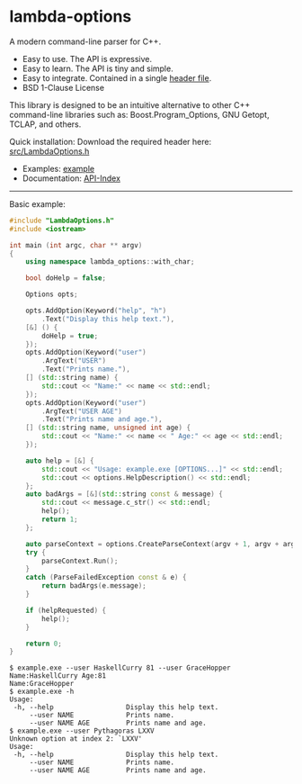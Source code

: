 # lambda-options

A modern command-line parser for C++.

* Easy to use. The API is expressive.
* Easy to learn. The API is tiny and simple.
* Easy to integrate. Contained in a single [header file](src/LambdaOptions.h?ts=4).
* BSD 1-Clause License

This library is designed to be an intuitive alternative to other C++ command-line libraries such as: Boost.Program_Options, GNU Getopt, TCLAP, and others.

Quick installation: Download the required header here: [src/LambdaOptions.h](src/LambdaOptions.h?ts=4)

* Examples: [example](example)
* Documentation: [API-Index](https://github.com/thomaseding/wiki-lambda-options-cpp/wiki/API-Index)

--------------

Basic example:
```cpp
#include "LambdaOptions.h"
#include <iostream>

int main (int argc, char ** argv)
{
	using namespace lambda_options::with_char;

	bool doHelp = false;

	Options opts;

	opts.AddOption(Keyword("help", "h")	
		.Text("Display this help text."),
	[&] () {
		doHelp = true;
	});
	opts.AddOption(Keyword("user")
		.ArgText("USER")
		.Text("Prints name."),
	[] (std::string name) {
		std::cout << "Name:" << name << std::endl;
	});
	opts.AddOption(Keyword("user")
		.ArgText("USER AGE")
		.Text("Prints name and age."),
	[] (std::string name, unsigned int age) {
		std::cout << "Name:" << name << " Age:" << age << std::endl;
	});

	auto help = [&] {
		std::cout << "Usage: example.exe [OPTIONS...]" << std::endl;
		std::cout << options.HelpDescription() << std::endl;
	};
	auto badArgs = [&](std::string const & message) {
		std::cout << message.c_str() << std::endl;
		help();
		return 1;
	};

	auto parseContext = options.CreateParseContext(argv + 1, argv + argc);
	try {
		parseContext.Run();
	}
	catch (ParseFailedException const & e) {
		return badArgs(e.message);
	}

	if (helpRequested) {
		help();
	}

	return 0;
}
```

```
$ example.exe --user HaskellCurry 81 --user GraceHopper
Name:HaskellCurry Age:81
Name:GraceHopper
$ example.exe -h
Usage:
 -h, --help                  Display this help text.
     --user NAME             Prints name.
     --user NAME AGE         Prints name and age.
$ example.exe --user Pythagoras LXXV
Unknown option at index 2: `LXXV'
Usage:
 -h, --help                  Display this help text.
     --user NAME             Prints name.
     --user NAME AGE         Prints name and age.
```
